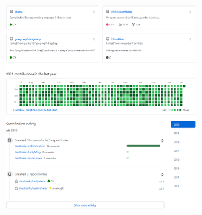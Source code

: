 ![image-20200712233909420](https://raw.githubusercontent.com/dauthleikr/dauthleikr/master/profile.png)